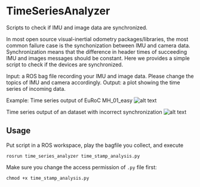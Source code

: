 # TimeSeriesAnalyzer
Scripts to check if IMU and image data are synchronized.

In most open source visual-inertial odometry packages/libraries, the most common failure case is the synchonization between IMU and camera data. Synchronization means that the difference in header times of succeeding IMU and images messages should be constant. Here we provides a simple script to check if the devices are synchronized.

Input: a ROS bag file recording your IMU and image data. Please change the topics of IMU and camera accordingly.
Output: a plot showing the time series of incoming data.

Example:
Time series output of EuRoC MH_01_easy
![alt text](https://github.com/jason2718/TimeSeriesAnalyzer/blob/master/Example/EuRoC_time_series.png)

Time series output of an dataset with incorrect synchronization 
![alt text](https://github.com/jason2718/TimeSeriesAnalyzer/blob/master/Example/Incorrect_Synchronization.png)

## Usage
Put script in a ROS workspace, play the bagfile you collect, and execute
```
rosrun time_series_analyzer time_stamp_analysis.py
```
Make sure you change the access permission of ```.py``` file first:
```
chmod +x time_stamp_analysis.py
```
